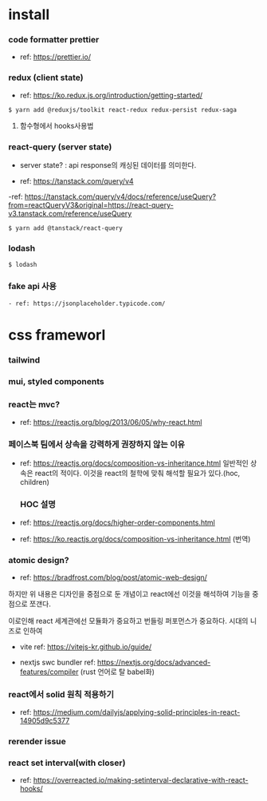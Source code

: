 # install

### code formatter prettier

- ref: https://prettier.io/

### redux (client state)

- ref: https://ko.redux.js.org/introduction/getting-started/

```
$ yarn add @reduxjs/toolkit react-redux redux-persist redux-saga
```

1. 함수형에서 hooks사용법

### react-query (server state)

- server state? : api response의 캐싱된 데이터를 의미한다.

- ref: https://tanstack.com/query/v4

-ref: https://tanstack.com/query/v4/docs/reference/useQuery?from=reactQueryV3&original=https://react-query-v3.tanstack.com/reference/useQuery

```
$ yarn add @tanstack/react-query
```

### lodash

```
$ lodash
```

### fake api 사용

```
- ref: https://jsonplaceholder.typicode.com/
```

# css frameworl

### tailwind

### mui, styled components

### react는 mvc?

- ref: https://reactjs.org/blog/2013/06/05/why-react.html

### 페이스북 팀에서 상속을 강력하게 권장하지 않는 이유

- ref: https://reactjs.org/docs/composition-vs-inheritance.html
  일반적인 상속은 react의 적이다. 이것을 react의 철학에 맞춰 해석할 필요가 있다.(hoc, children)

  ### HOC 설명

- ref: https://reactjs.org/docs/higher-order-components.html
- ref: https://ko.reactjs.org/docs/composition-vs-inheritance.html (번역)

### atomic design?

- ref: https://bradfrost.com/blog/post/atomic-web-design/

하지만 위 내용은 디자인을 중점으로 둔 개념이고 react에선 이것을 해석하여 기능을 중점으로 쪼갠다.

이로인해 react 세계관에선 모듈화가 중요하고 번들링 퍼포먼스가 중요하다.
시대의 니즈로 인하여

- vite
  ref: https://vitejs-kr.github.io/guide/

- nextjs swc bundler
  ref: https://nextjs.org/docs/advanced-features/compiler
  (rust 언어로 탈 babel화)

### react에서 solid 원칙 적용하기

- ref: https://medium.com/dailyjs/applying-solid-principles-in-react-14905d9c5377

### rerender issue

### react set interval(with closer)

- ref: https://overreacted.io/making-setinterval-declarative-with-react-hooks/

### 
